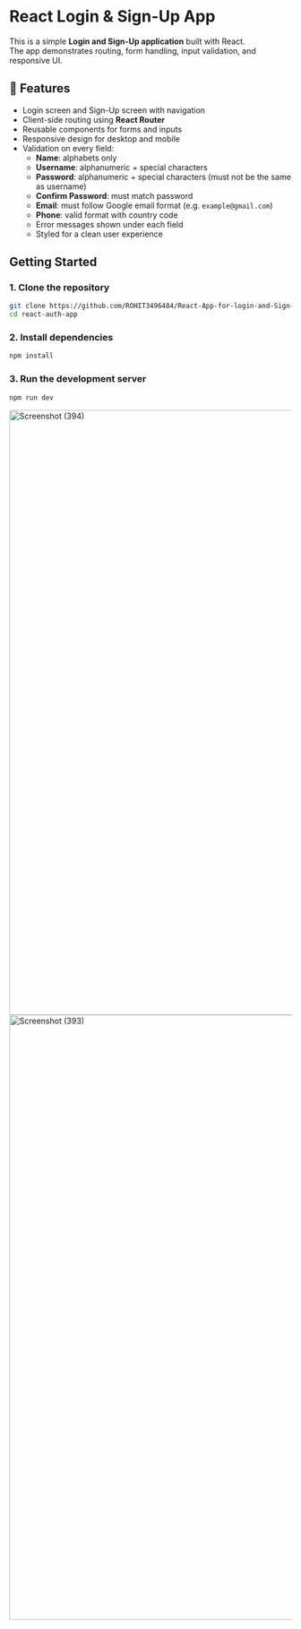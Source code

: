 # React Login & Sign-Up App

This is a simple **Login and Sign-Up application** built with React.  
The app demonstrates routing, form handling, input validation, and responsive UI.


## 🚀 Features
- Login screen and Sign-Up screen with navigation
- Client-side routing using **React Router**
- Reusable components for forms and inputs
- Responsive design for desktop and mobile
- Validation on every field:
  - **Name**: alphabets only  
  - **Username**: alphanumeric + special characters  
  - **Password**: alphanumeric + special characters (must not be the same as username)  
  - **Confirm Password**: must match password  
  - **Email**: must follow Google email format (e.g. `example@gmail.com`)  
  - **Phone**: valid format with country code  
  - Error messages shown under each field
  - Styled for a clean user experience





##  Getting Started

### 1. Clone the repository
```bash
git clone https://github.com/ROHIT3496484/React-App-for-login-and-Sign-Up.git
cd react-auth-app
```

### 2. Install dependencies
```bash
npm install
```
### 3. Run the development server
```bash
npm run dev
```
<img width="1920" height="1080" alt="Screenshot (394)" src="https://github.com/user-attachments/assets/cc913663-0a8e-4e75-b1a3-696a9b53de4b" />
<img width="1920" height="1080" alt="Screenshot (393)" src="https://github.com/user-attachments/assets/1470826b-77d0-4ccd-8734-5e60ea83ded1" />


